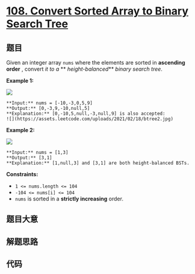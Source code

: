 # [108. Convert Sorted Array to Binary Search Tree](https://leetcode.com/problems/convert-sorted-array-to-binary-search-tree)

## 题目

Given an integer array `nums` where the elements are sorted in **ascending
order** , convert _it to a_ ** _height-balanced_** _binary search tree_.



**Example 1:**

![](https://assets.leetcode.com/uploads/2021/02/18/btree1.jpg)

    
    
    **Input:** nums = [-10,-3,0,5,9]
    **Output:** [0,-3,9,-10,null,5]
    **Explanation:** [0,-10,5,null,-3,null,9] is also accepted:
    ![](https://assets.leetcode.com/uploads/2021/02/18/btree2.jpg)
    

**Example 2:**

![](https://assets.leetcode.com/uploads/2021/02/18/btree.jpg)

    
    
    **Input:** nums = [1,3]
    **Output:** [3,1]
    **Explanation:** [1,null,3] and [3,1] are both height-balanced BSTs.
    



**Constraints:**

  * `1 <= nums.length <= 104`
  * `-104 <= nums[i] <= 104`
  * `nums` is sorted in a **strictly increasing** order.


## 题目大意

## 解题思路

## 代码

```javascript

```
